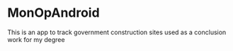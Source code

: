 # MonOpAndroid
This is an app to track government construction sites used as a conclusion work for my degree

